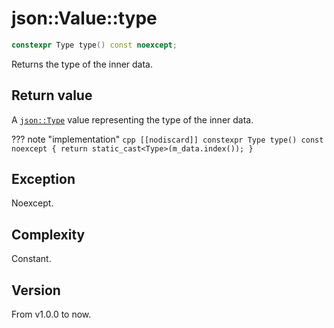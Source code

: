 # **json::Value::type**

```cpp
constexpr Type type() const noexcept;
```

Returns the type of the inner data.

## Return value

A [`json::Type`](../Type.md) value representing the type of the inner data.

??? note "implementation"
    ```cpp
    [[nodiscard]]
    constexpr Type type() const noexcept { return static_cast<Type>(m_data.index()); }
    ```

## Exception

Noexcept.

## Complexity

Constant.

## Version

From v1.0.0 to now.
